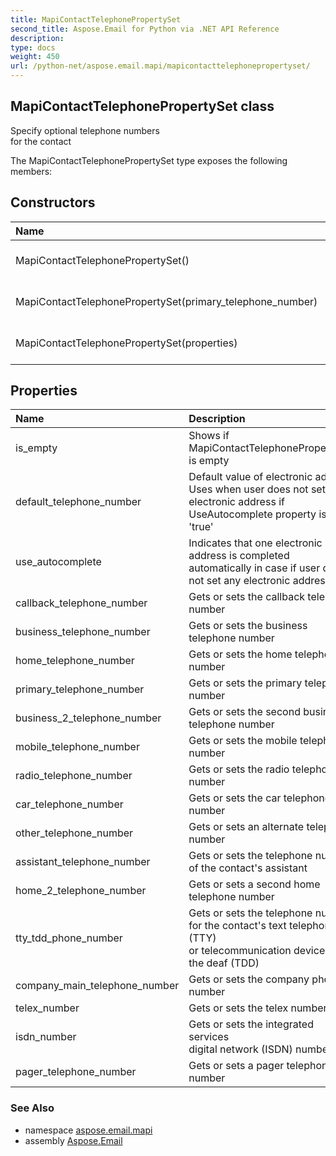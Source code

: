 ```yaml
---
title: MapiContactTelephonePropertySet
second_title: Aspose.Email for Python via .NET API Reference
description: 
type: docs
weight: 450
url: /python-net/aspose.email.mapi/mapicontacttelephonepropertyset/
---
```


## MapiContactTelephonePropertySet class

Specify optional telephone numbers <br/>            for the contact

The MapiContactTelephonePropertySet type exposes the following members:
## Constructors
| Name | Description |
| :- | :- |
|MapiContactTelephonePropertySet()|Initializes a new instance of the [MapiContactTelephonePropertySet](/python-net/aspose.email.mapi/mapicontacttelephonepropertyset/) class|
|MapiContactTelephonePropertySet(primary_telephone_number)|Initializes a new instance of the MapiContactTelephonePropertySet class|
|MapiContactTelephonePropertySet(properties)|Initializes a new instance of the MapiContactTelephonePropertySet class|
## Properties
| Name | Description |
| :- | :- |
|is_empty|Shows if MapiContactTelephonePropertySet is empty|
|default_telephone_number|Default value of electronic address<br/>            Uses when user does not set any electronic address if UseAutocomplete property is set 'true'|
|use_autocomplete|Indicates that one electronic address is completed automatically in case if user does not set any electronic address|
|callback_telephone_number|Gets or sets the callback telephone number|
|business_telephone_number|Gets or sets the business telephone number|
|home_telephone_number|Gets or sets the home telephone number|
|primary_telephone_number|Gets or sets the primary telephone number|
|business_2_telephone_number|Gets or sets the second business telephone number|
|mobile_telephone_number|Gets or sets the mobile telephone number|
|radio_telephone_number|Gets or sets the radio telephone number|
|car_telephone_number|Gets or sets the car telephone number|
|other_telephone_number|Gets or sets an alternate telephone number|
|assistant_telephone_number|Gets or sets the telephone number <br/>            of the contact's assistant|
|home_2_telephone_number|Gets or sets a second home telephone number|
|tty_tdd_phone_number|Gets or sets the telephone number <br/>            for the contact's text telephone (TTY) <br/>            or telecommunication device for the deaf (TDD)|
|company_main_telephone_number|Gets or sets the company phone number|
|telex_number|Gets or sets the telex number|
|isdn_number|Gets or sets the integrated services <br/>            digital network (ISDN) number|
|pager_telephone_number|Gets or sets a pager telephone number|

### See Also

* namespace [aspose.email.mapi](/python-net/aspose.email.mapi/)
* assembly [Aspose.Email](/python-net/)

